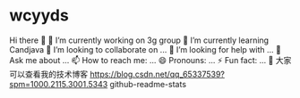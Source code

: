 # wcyyds
Hi there 👋
🔭 I’m currently working on 3g group
🌱 I’m currently learning Candjava
👯 I’m looking to collaborate on ...
🤔 I’m looking for help with ...
💬 Ask me about ...
📫 How to reach me: ...
😄 Pronouns: ...
⚡ Fun fact: ...
💬 大家可以查看我的技术博客 https://blog.csdn.net/qq_65337539?spm=1000.2115.3001.5343
github-readme-stats
